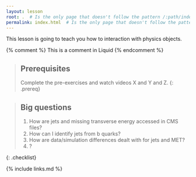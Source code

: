 ```yaml
---
layout: lesson
root: .  # Is the only page that doesn't follow the pattern /:path/index.html
permalink: index.html  # Is the only page that doesn't follow the pattern /:path/index.html
---
```

This lesson is going to teach you how to interaction with physics objects.

<!-- this is an html comment -->

{% comment %} This is a comment in Liquid {% endcomment %}

> ## Prerequisites
>
> Complete the pre-exercises and watch videos X and Y and Z. 
{: .prereq}

> ## Big questions
> 
> 1. How are jets and missing transverse energy accessed in CMS files?
> 2. How can I identify jets from b quarks?
> 3. How are data/simulation differences dealt with for jets and MET?
> 4. <TBA>?
>
{: .checklist}

{% include links.md %}
